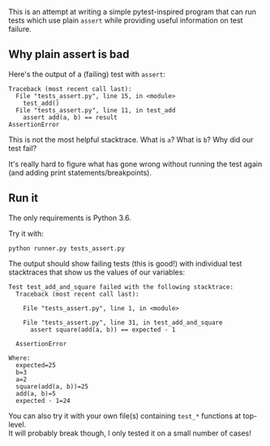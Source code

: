 
This is an attempt at writing a simple pytest-inspired program that can run tests which use plain `assert` while providing useful information on test failure.

## Why plain assert is bad

Here's the output of a (failing) test with `assert`:

    Traceback (most recent call last):
      File "tests_assert.py", line 15, in <module>
        test_add()
      File "tests_assert.py", line 11, in test_add
        assert add(a, b) == result
    AssertionError

This is not the most helpful stacktrace. What is `a`? What is `b`? Why did our test fail?  

It's really hard to figure what has gone wrong without running the test again (and adding print statements/breakpoints).


## Run it

The only requirements is Python 3.6.

Try it with:

    python runner.py tests_assert.py
    
The output should show failing tests (this is good!) with individual test stacktraces that show us the values of 
our variables:


    Test test_add_and_square failed with the following stacktrace:
      Traceback (most recent call last):
      
        File "tests_assert.py", line 1, in <module>
      
        File "tests_assert.py", line 31, in test_add_and_square
          assert square(add(a, b)) == expected - 1
      
      AssertionError
      
    Where: 
      expected=25
      b=3
      a=2
      square(add(a, b))=25
      add(a, b)=5
      expected - 1=24
      
      
You can also try it with your own file(s) containing `test_*` functions at top-level.  
It will probably break though, I only tested it on a small number of cases!
